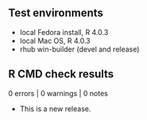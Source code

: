 ## Test environments
* local Fedora install, R 4.0.3
* local Mac OS, R 4.0.3
* rhub win-builder (devel and release)

## R CMD check results

0 errors | 0 warnings | 0 notes

* This is a new release.
 
 
 
